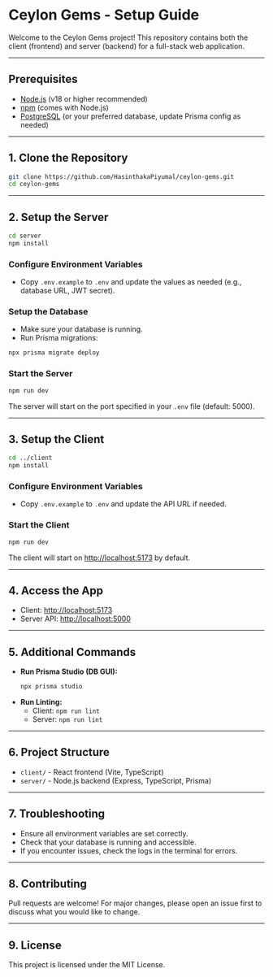 # Ceylon Gems - Setup Guide

Welcome to the Ceylon Gems project! This repository contains both the client (frontend) and server (backend) for a full-stack web application.

---

## Prerequisites

- [Node.js](https://nodejs.org/) (v18 or higher recommended)
- [npm](https://www.npmjs.com/) (comes with Node.js)
- [PostgreSQL](https://www.postgresql.org/) (or your preferred database, update Prisma config as needed)

---

## 1. Clone the Repository

```sh
git clone https://github.com/HasinthakaPiyumal/ceylon-gems.git
cd ceylon-gems
```

---

## 2. Setup the Server

```sh
cd server
npm install
```

### Configure Environment Variables

- Copy `.env.example` to `.env` and update the values as needed (e.g., database URL, JWT secret).

### Setup the Database

- Make sure your database is running.
- Run Prisma migrations:

```sh
npx prisma migrate deploy
```

### Start the Server

```sh
npm run dev
```

The server will start on the port specified in your `.env` file (default: 5000).

---

## 3. Setup the Client

```sh
cd ../client
npm install
```

### Configure Environment Variables

- Copy `.env.example` to `.env` and update the API URL if needed.

### Start the Client

```sh
npm run dev
```

The client will start on [http://localhost:5173](http://localhost:5173) by default.

---

## 4. Access the App

- Client: [http://localhost:5173](http://localhost:5173)
- Server API: [http://localhost:5000](http://localhost:5000)

---

## 5. Additional Commands

- **Run Prisma Studio (DB GUI):**
  ```sh
  npx prisma studio
  ```
- **Run Linting:**
  - Client: `npm run lint`
  - Server: `npm run lint`

---

## 6. Project Structure

- `client/` - React frontend (Vite, TypeScript)
- `server/` - Node.js backend (Express, TypeScript, Prisma)

---

## 7. Troubleshooting

- Ensure all environment variables are set correctly.
- Check that your database is running and accessible.
- If you encounter issues, check the logs in the terminal for errors.

---

## 8. Contributing

Pull requests are welcome! For major changes, please open an issue first to discuss what you would like to change.

---

## 9. License

This project is licensed under the MIT License.
